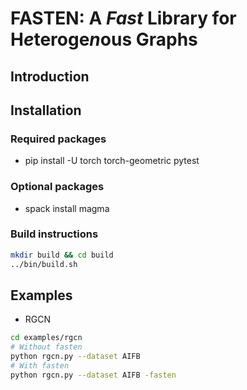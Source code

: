 # FASTEN: A *Fast* Library for H*e*teroge*n*ous Graphs

## Introduction

## Installation

### Required packages

- pip install -U torch torch-geometric pytest

### Optional packages

- spack install magma

### Build instructions

```bash
mkdir build && cd build
../bin/build.sh
```

## Examples

- RGCN

```bash
cd examples/rgcn
# Without fasten
python rgcn.py --dataset AIFB
# With fasten
python rgcn.py --dataset AIFB -fasten
```
